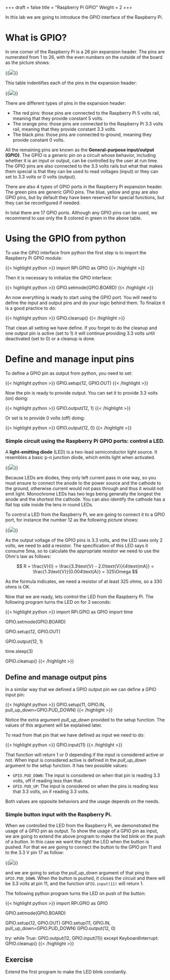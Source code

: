 +++
draft = false
title = "Raspberry Pi GPIO"
Weight = 2
+++

In this lab we are going to introduce the GPIO interface of the Raspberry Pi.

# What is GPIO?
In one corner of the Raspberry Pi is a 26 pin expansion header. The pins are numerated from 1 to 26, with the even numbers on the outside of the board as the picture shows:

{{<img src="/images/expansionHeader.png">}}

This table indentifies  each of the pins in the expansion header:

{{<img src="/images/pins.png">}}

There are different types of pins in the expansion header:

* The red pins: those pins are connected to the Raspberry Pi 5 volts rail, meaning that they provide constant 5 volts.
* The orange pins: those pins are connected to the Raspberry Pi 3.3 volts rail, meaning that they provide constant 3.3 volts.
* The black pins: those pins are connected to ground, meaning they provide constant 0 volts.

All the remaining pins are known as the **General-purpose input/output (GPIO)**. The GPIO is a generic pin on a circuit whose behavior, including whether it is an input or output, can be controlled by the user at run time. The GPIO pins are also connected to the 3.3 volts rails but what that makes them special is that they can be used to read voltages (input) or they can set to 3.3 volts or 0 volts (output).

There are also 4 types of GPIO ports in the Raspberry Pi expansion header. The green pins are generic GPIO pins. The blue, yellow and gray are also GPIO pins, but by default they have been reserved for special functions, but they can be reconfigured if needed. 

In total there are 17 GPIO ports. Although any GPIO pins can be used, we recommend to use only the 8 colored in green in the above table.

# Using the GPIO from python

To use the GPIO interface from python the first step is to import the Raspberry Pi GPIO module:

{{< highlight python >}}
import RPi.GPIO as GPIO
{{< /highlight >}}

Then it is necessary to initialize the GPIO interface:

{{< highlight python >}}
GPIO.setmode(GPIO.BOARD)
{{< /highlight >}}

An now everything is ready to start using the GPIO port. You will need to define the input and output pins and do your logic behind them. To finalize it is a good practice to do:

{{< highlight python >}}
GPIO.cleanup()
{{< /highlight >}}

That clean all setting we have define. If you forget to do the cleanup and one output pin is active (set to 1) it will continue providing 3.3 volts until deactivated (set to 0) or a cleanup is done.

# Define and manage input pins

To define a GPIO pin as output from python, you need to set:

{{< highlight python >}}
GPIO.setup(12, GPIO.OUT)
{{< /highlight >}}

Now the pin is ready to provide output. You can set it to provide 3.3 volts (on) doing:

{{< highlight python >}}
GPIO.output(12, 1)
{{< /highlight >}}

Or set is to provide 0 volts (off) doing:

{{< highlight python >}}
GPIO.output(12, 0)
{{< /highlight >}}

### Simple circuit using the Raspberry Pi GPIO ports: control a LED. 

A **light-emitting diode** (LED) is a two-lead semiconductor light source. It resembles a basic p-n junction diode, which emits light when activated.

{{<img src="/images/led.png">}}

Because LEDs are diodes, they only left current pass in one way, so you must ensure to connect the anode to the power source and the cathode to the ground, otherwise current would not pass through and thus it would not emit light. Monochrome LEDs has two legs being generally the longest the anode and the shortest the cathode. You can also identify the cathode has a flat top side inside the lens in round LEDs.

To control a LED from the Raspberry Pi, we are going to connect it to a GPIO port, for instance the number 12 as the following picture shows:

{{<img src="/images/ledCircuit.png">}}

As the output voltage of the GPIO pins is 3.3 volts, and the LED uses only 2 volts, we need to add a resistor. The specification of this LED says it consume 5ma, so to calculate the appropriate resistor we need to use the Ohm's law as follows:

$$
  R = \frac{V}{I} = \frac{3.3\text{V} - 2.0\text{V}}{4\text{mA}} = \frac{1.3\text{V}}{0.004\text{A}} = 325\Omega
$$

As the formula indicates, we need a resistor of at least 325 ohms, so a 330 ohms is OK.

Now that we are ready, lets control the LED from the Raspberry Pi. The following program turns the LED on for 3 seconds:

{{< highlight python >}}
import RPi.GPIO as GPIO
import time

GPIO.setmode(GPIO.BOARD)

GPIO.setup(12, GPIO.OUT)

GPIO.output(12, 1)

time.sleep(3)

GPIO.cleanup()
{{< /highlight >}}


## Define and manage output pins

In a similar way that we defined a GPIO output pin we can define a GPIO input pin:

{{< highlight python >}}
GPIO.setup(11, GPIO.IN, pull_up_down=GPIO.PUD_DOWN)
{{< /highlight >}}

Notice the extra argument *pull_up_down* provided to the setup function. The values of this argument will be explained later.

To read from that pin that we have defined as input we need to do:

{{< highlight python >}}
GPIO.input(11)
{{< /highlight >}}

That function will return 1 or 0 depending if the input is considered active or not. When input is considered active is defined in the *pull_up_down* argument to the setup function. It has two possible values:

* `GPIO.PUD_DOWN`: The input is considered on when that pin is reading 3.3 volts, off if reading less than that.
* `GPIO.PUD_UP`: The input is considered on when the pins is reading less that 3.3 volts, on if reading 3.3 volts.

Both values are opposite behaviors and the usage depends on the needs. 

### Simple button input with the Raspberry Pi.

When we controlled the LED from the Raspberry Pi, we demonstrated the usage of a GPIO pin as output. To show the usage of a GPIO pin as input, we are going to extend the above program to make the led blink on the push of a button. In this case we want the light the LED when the button is pushed. For that we are going to connect the button to the GPIO pin 11 and to the 3.3 V pin 17 as follow:

{{<img src="/images/button.png">}}

and we are going to setup the *pull_up_down* argument of that ping to `GPIO.PUD_DOWN`. When the button is pushed, it closes the circuit and there will be 3.3 volts at pin 11, and the function `GPIO.input(11)` will return 1.

The following python program turns the LED on push of the button:

{{< highlight python >}}
import RPi.GPIO as GPIO

GPIO.setmode(GPIO.BOARD)

GPIO.setup(12, GPIO.OUT)
GPIO.setup(11, GPIO.IN, pull_up_down=GPIO.PUD_DOWN)
GPIO.output(12, 0)

try:
	while True:
		GPIO.output(12, GPIO.input(11))
except KeyboardInterrupt:
	GPIO.cleanup()
{{< /highlight >}}

## Exercise
Extend the first program to make the LED blink constantly.
